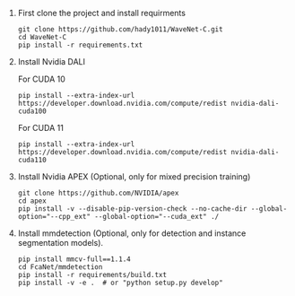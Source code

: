 1. First clone the project and install requirments
    ```
    git clone https://github.com/hady1011/WaveNet-C.git
    cd WaveNet-C
    pip install -r requirements.txt
    ```
    
2. Install Nvidia DALI

    For CUDA 10 
    ```
    pip install --extra-index-url https://developer.download.nvidia.com/compute/redist nvidia-dali-cuda100
    ```

    For CUDA 11
    ```
    pip install --extra-index-url https://developer.download.nvidia.com/compute/redist nvidia-dali-cuda110
    ```

3. Install Nvidia APEX (Optional, only for mixed precision training)
    ```
    git clone https://github.com/NVIDIA/apex
    cd apex
    pip install -v --disable-pip-version-check --no-cache-dir --global-option="--cpp_ext" --global-option="--cuda_ext" ./
    ```

4. Install mmdetection (Optional, only for detection and instance segmentation models).

    ``` 
    pip install mmcv-full==1.1.4
    cd FcaNet/mmdetection
    pip install -r requirements/build.txt
    pip install -v -e .  # or "python setup.py develop"
    ```

    

